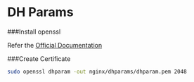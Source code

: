 # DH Params

###Install openssl

Refer the [Official Documentation](https://github.com/openssl/openssl#download)

###Create Certificate

```bash
sudo openssl dhparam -out nginx/dhparams/dhparam.pem 2048
```